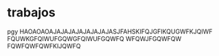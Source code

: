 # trabajos
pgy
HAOAOAOAJAJAJAJAJAJAJAJASJFAHSKIFQJGFIKQUGWFKJQIWF
FQUWKGFQIWUFGQWGFQIWUFGQWFQ
WFQWJFGQWFQW
FQWFQWFQWFKIJQWFQ